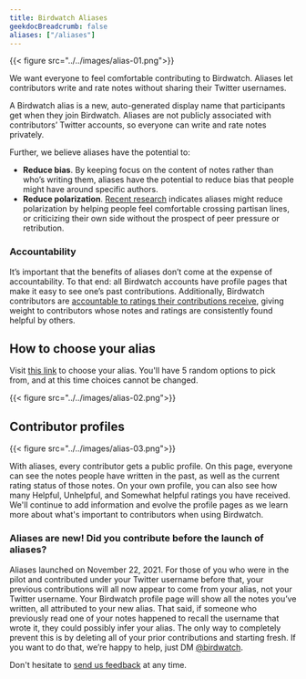 ```yaml
---
title: Birdwatch Aliases
geekdocBreadcrumb: false
aliases: ["/aliases"]
---
```


{{< figure src="../../images/alias-01.png">}}

We want everyone to feel comfortable contributing to Birdwatch. Aliases let contributors write and rate notes without sharing their Twitter usernames.

A Birdwatch alias is a new, auto-generated display name that participants get when they join Birdwatch. Aliases are not publicly associated with contributors’ Twitter accounts, so everyone can write and rate notes privately.

Further, we believe aliases have the potential to:

- **Reduce bias**. By keeping focus on the content of notes rather than who’s writing them, aliases have the potential to reduce bias that people might have around specific authors.
- **Reduce polarization**. [Recent research](https://twitter.com/chris_bail/status/1379453587558952960?s=20) indicates aliases might reduce polarization by helping people feel comfortable crossing partisan lines, or criticizing their own side without the prospect of peer pressure or retribution.

### Accountability

It’s important that the benefits of aliases don’t come at the expense of accountability. To that end: all Birdwatch accounts have profile pages that make it easy to see one’s past contributions. Additionally, Birdwatch contributors are [accountable to ratings their contributions receive](https://twitter.com/birdwatch/status/1404519791394758657), giving weight to contributors whose notes and ratings are consistently found helpful by others.

## How to choose your alias

Visit [this link](https://twitter.com/i/birdwatch/u/me) to choose your alias. You'll have 5 random options to pick from, and at this time choices cannot be changed.

{{< figure src="../../images/alias-02.png">}}

## Contributor profiles

{{< figure src="../../images/alias-03.png">}}

With aliases, every contributor gets a public profile. On this page, everyone can see the notes people have written in the past, as well as the current rating status of those notes. On your own profile, you can also see how many Helpful, Unhelpful, and Somewhat helpful ratings you have received. We'll continue to add information and evolve the profile pages as we learn more about what's important to contributors when using Birdwatch.

### Aliases are new! Did you contribute before the launch of aliases?

Aliases launched on November 22, 2021. For those of you who were in the pilot and contributed under your Twitter username before that, your previous contributions will all now appear to come from your alias, not your Twitter username. Your Birdwatch profile page will show all the notes you’ve written, all attributed to your new alias. That said, if someone who previously read one of your notes happened to recall the username that wrote it, they could possibly infer your alias. The only way to completely prevent this is by deleting all of your prior contributions and starting fresh. If you want to do that, we’re happy to help, just DM [@birdwatch](http://twitter.com/birdwatch).

Don't hesitate to [send us feedback](http://twitter.com/birdwatch) at any time.
